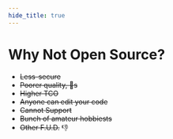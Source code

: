 ```yaml
---
hide_title: true
---
```


# **Why Not** Open Source?

* <del>Less-secure</del>
* <del>Poorer quality, :bug:s</del>
* <del>Higher TCO</del>
* <del>Anyone can edit your code</del>
* <del>Cannot Support</del>
* <del>Bunch of amateur hobbiests</del>
* <del>Other F.U.D.</del> :thumbsdown:
